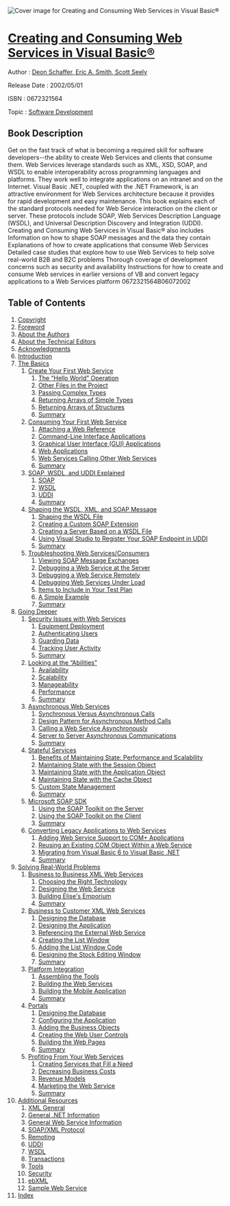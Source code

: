 ![Cover image for Creating and Consuming Web Services in Visual Basic®](https://imgdetail.ebookreading.net/cover/cover/software_development/EB0672321564.jpg)

[Creating and Consuming Web Services in Visual Basic®](https://ebookreading.net/view/book/Creating+and+Consuming+Web+Services+in+Visual+Basic%C2%AE-EB0672321564_1.html "Creating and Consuming Web Services in Visual Basic®")
====================================================================================================================

Author : [Deon Schaffer](https://ebookreading.net/search/author/Deon+Schaffer),[ Eric A. Smith](https://ebookreading.net/search/author/+Eric+A.+Smith),[ Scott Seely](https://ebookreading.net/search/author/+Scott+Seely)

Release Date : 2002/05/01

ISBN : 0672321564

Topic : [Software Development](https://ebookreading.net/search/category/software-development)

Book Description
-----------------

Get on the fast track of what is becoming a required skill for software developers--the ability to create Web Services and clients that consume them. Web Services leverage standards such as XML, XSD, SOAP, and WSDL to enable interoperability across programming languages and platforms. They work well to integrate applications on an intranet and on the Internet. Visual Basic .NET, coupled with the .NET Framework, is an attractive environment for Web Services architecture because it provides for rapid development and easy maintenance.
This book explains each of the standard protocols needed for Web Service interaction on the client or server. These protocols include SOAP, Web Services Description Language (WSDL), and Universal Description Discovery and Integration (UDDI).
Creating and Consuming Web Services in Visual Basic® also includes
Information on how to shape SOAP messages and the data they contain
Explanations of how to create applications that consume Web Services
Detailed case studies that explore how to use Web Services to help solve real-world B2B and B2C problems
Thorough coverage of development concerns such as security and availability
Instructions for how to create and consume Web services in earlier versions of VB and convert legacy applications to a Web Services platform
 0672321564B06072002
              
Table of Contents
-----------------

1. [Copyright](https://ebookreading.net/view/book/Creating+and+Consuming+Web+Services+in+Visual+Basic%C2%AE-EB0672321564_1.html)
1. [Foreword](https://ebookreading.net/view/book/Creating+and+Consuming+Web+Services+in+Visual+Basic%C2%AE-EB0672321564_2.html)
1. [About the Authors](https://ebookreading.net/view/book/Creating+and+Consuming+Web+Services+in+Visual+Basic%C2%AE-EB0672321564_3.html)
1. [About the Technical Editors](https://ebookreading.net/view/book/Creating+and+Consuming+Web+Services+in+Visual+Basic%C2%AE-EB0672321564_4.html)
1. [Acknowledgments](https://ebookreading.net/view/book/Creating+and+Consuming+Web+Services+in+Visual+Basic%C2%AE-EB0672321564_5.html)
1. [Introduction](https://ebookreading.net/view/book/Creating+and+Consuming+Web+Services+in+Visual+Basic%C2%AE-EB0672321564_6.html)
1. [The Basics](https://ebookreading.net/view/book/Creating+and+Consuming+Web+Services+in+Visual+Basic%C2%AE-EB0672321564_7.html)
    1. [Create Your First Web Service](https://ebookreading.net/view/book/Creating+and+Consuming+Web+Services+in+Visual+Basic%C2%AE-EB0672321564_8.html)
        1. [The “Hello World” Operation](https://ebookreading.net/view/book/Creating+and+Consuming+Web+Services+in+Visual+Basic%C2%AE-EB0672321564_9.html)
        1. [Other Files in the Project](https://ebookreading.net/view/book/Creating+and+Consuming+Web+Services+in+Visual+Basic%C2%AE-EB0672321564_10.html)
        1. [Passing Complex Types](https://ebookreading.net/view/book/Creating+and+Consuming+Web+Services+in+Visual+Basic%C2%AE-EB0672321564_11.html)
        1. [Returning Arrays of Simple Types](https://ebookreading.net/view/book/Creating+and+Consuming+Web+Services+in+Visual+Basic%C2%AE-EB0672321564_12.html)
        1. [Returning Arrays of Structures](https://ebookreading.net/view/book/Creating+and+Consuming+Web+Services+in+Visual+Basic%C2%AE-EB0672321564_13.html)
        1. [Summary](https://ebookreading.net/view/book/Creating+and+Consuming+Web+Services+in+Visual+Basic%C2%AE-EB0672321564_14.html)
    1. [Consuming Your First Web Service](https://ebookreading.net/view/book/Creating+and+Consuming+Web+Services+in+Visual+Basic%C2%AE-EB0672321564_15.html)
        1. [Attaching a Web Reference](https://ebookreading.net/view/book/Creating+and+Consuming+Web+Services+in+Visual+Basic%C2%AE-EB0672321564_16.html)
        1. [Command-Line Interface Applications](https://ebookreading.net/view/book/Creating+and+Consuming+Web+Services+in+Visual+Basic%C2%AE-EB0672321564_17.html)
        1. [Graphical User Interface (GUI) Applications](https://ebookreading.net/view/book/Creating+and+Consuming+Web+Services+in+Visual+Basic%C2%AE-EB0672321564_18.html)
        1. [Web Applications](https://ebookreading.net/view/book/Creating+and+Consuming+Web+Services+in+Visual+Basic%C2%AE-EB0672321564_19.html)
        1. [Web Services Calling Other Web Services](https://ebookreading.net/view/book/Creating+and+Consuming+Web+Services+in+Visual+Basic%C2%AE-EB0672321564_20.html)
        1. [Summary](https://ebookreading.net/view/book/Creating+and+Consuming+Web+Services+in+Visual+Basic%C2%AE-EB0672321564_21.html)
    1. [SOAP, WSDL, and UDDI Explained](https://ebookreading.net/view/book/Creating+and+Consuming+Web+Services+in+Visual+Basic%C2%AE-EB0672321564_22.html)
        1. [SOAP](https://ebookreading.net/view/book/Creating+and+Consuming+Web+Services+in+Visual+Basic%C2%AE-EB0672321564_23.html)
        1. [WSDL](https://ebookreading.net/view/book/Creating+and+Consuming+Web+Services+in+Visual+Basic%C2%AE-EB0672321564_24.html)
        1. [UDDI](https://ebookreading.net/view/book/Creating+and+Consuming+Web+Services+in+Visual+Basic%C2%AE-EB0672321564_25.html)
        1. [Summary](https://ebookreading.net/view/book/Creating+and+Consuming+Web+Services+in+Visual+Basic%C2%AE-EB0672321564_26.html)
    1. [Shaping the WSDL, XML, and SOAP Message](https://ebookreading.net/view/book/Creating+and+Consuming+Web+Services+in+Visual+Basic%C2%AE-EB0672321564_27.html)
        1. [Shaping the WSDL File](https://ebookreading.net/view/book/Creating+and+Consuming+Web+Services+in+Visual+Basic%C2%AE-EB0672321564_28.html)
        1. [Creating a Custom SOAP Extension](https://ebookreading.net/view/book/Creating+and+Consuming+Web+Services+in+Visual+Basic%C2%AE-EB0672321564_29.html)
        1. [Creating a Server Based on a WSDL File](https://ebookreading.net/view/book/Creating+and+Consuming+Web+Services+in+Visual+Basic%C2%AE-EB0672321564_30.html)
        1. [Using Visual Studio to Register Your SOAP Endpoint in UDDI](https://ebookreading.net/view/book/Creating+and+Consuming+Web+Services+in+Visual+Basic%C2%AE-EB0672321564_31.html)
        1. [Summary](https://ebookreading.net/view/book/Creating+and+Consuming+Web+Services+in+Visual+Basic%C2%AE-EB0672321564_32.html)
    1. [Troubleshooting Web Services/Consumers](https://ebookreading.net/view/book/Creating+and+Consuming+Web+Services+in+Visual+Basic%C2%AE-EB0672321564_33.html)
        1. [Viewing SOAP Message Exchanges](https://ebookreading.net/view/book/Creating+and+Consuming+Web+Services+in+Visual+Basic%C2%AE-EB0672321564_34.html)
        1. [Debugging a Web Service at the Server](https://ebookreading.net/view/book/Creating+and+Consuming+Web+Services+in+Visual+Basic%C2%AE-EB0672321564_35.html)
        1. [Debugging a Web Service Remotely](https://ebookreading.net/view/book/Creating+and+Consuming+Web+Services+in+Visual+Basic%C2%AE-EB0672321564_36.html)
        1. [Debugging Web Services Under Load](https://ebookreading.net/view/book/Creating+and+Consuming+Web+Services+in+Visual+Basic%C2%AE-EB0672321564_37.html)
        1. [Items to Include in Your Test Plan](https://ebookreading.net/view/book/Creating+and+Consuming+Web+Services+in+Visual+Basic%C2%AE-EB0672321564_38.html)
        1. [A Simple Example](https://ebookreading.net/view/book/Creating+and+Consuming+Web+Services+in+Visual+Basic%C2%AE-EB0672321564_39.html)
        1. [Summary](https://ebookreading.net/view/book/Creating+and+Consuming+Web+Services+in+Visual+Basic%C2%AE-EB0672321564_40.html)
1. [Going Deeper](https://ebookreading.net/view/book/Creating+and+Consuming+Web+Services+in+Visual+Basic%C2%AE-EB0672321564_41.html)
    1. [Security Issues with Web Services](https://ebookreading.net/view/book/Creating+and+Consuming+Web+Services+in+Visual+Basic%C2%AE-EB0672321564_42.html)
        1. [Equipment Deployment](https://ebookreading.net/view/book/Creating+and+Consuming+Web+Services+in+Visual+Basic%C2%AE-EB0672321564_43.html)
        1. [Authenticating Users](https://ebookreading.net/view/book/Creating+and+Consuming+Web+Services+in+Visual+Basic%C2%AE-EB0672321564_44.html)
        1. [Guarding Data](https://ebookreading.net/view/book/Creating+and+Consuming+Web+Services+in+Visual+Basic%C2%AE-EB0672321564_45.html)
        1. [Tracking User Activity](https://ebookreading.net/view/book/Creating+and+Consuming+Web+Services+in+Visual+Basic%C2%AE-EB0672321564_46.html)
        1. [Summary](https://ebookreading.net/view/book/Creating+and+Consuming+Web+Services+in+Visual+Basic%C2%AE-EB0672321564_47.html)
    1. [Looking at the “Abilities”](https://ebookreading.net/view/book/Creating+and+Consuming+Web+Services+in+Visual+Basic%C2%AE-EB0672321564_48.html)
        1. [Availability](https://ebookreading.net/view/book/Creating+and+Consuming+Web+Services+in+Visual+Basic%C2%AE-EB0672321564_49.html)
        1. [Scalability](https://ebookreading.net/view/book/Creating+and+Consuming+Web+Services+in+Visual+Basic%C2%AE-EB0672321564_50.html)
        1. [Manageability](https://ebookreading.net/view/book/Creating+and+Consuming+Web+Services+in+Visual+Basic%C2%AE-EB0672321564_51.html)
        1. [Performance](https://ebookreading.net/view/book/Creating+and+Consuming+Web+Services+in+Visual+Basic%C2%AE-EB0672321564_52.html)
        1. [Summary](https://ebookreading.net/view/book/Creating+and+Consuming+Web+Services+in+Visual+Basic%C2%AE-EB0672321564_53.html)
    1. [Asynchronous Web Services](https://ebookreading.net/view/book/Creating+and+Consuming+Web+Services+in+Visual+Basic%C2%AE-EB0672321564_54.html)
        1. [Synchronous Versus Asynchronous Calls](https://ebookreading.net/view/book/Creating+and+Consuming+Web+Services+in+Visual+Basic%C2%AE-EB0672321564_55.html)
        1. [Design Pattern for Asynchronous Method Calls](https://ebookreading.net/view/book/Creating+and+Consuming+Web+Services+in+Visual+Basic%C2%AE-EB0672321564_56.html)
        1. [Calling a Web Service Asynchronously](https://ebookreading.net/view/book/Creating+and+Consuming+Web+Services+in+Visual+Basic%C2%AE-EB0672321564_57.html)
        1. [Server to Server Asynchronous Communications](https://ebookreading.net/view/book/Creating+and+Consuming+Web+Services+in+Visual+Basic%C2%AE-EB0672321564_58.html)
        1. [Summary](https://ebookreading.net/view/book/Creating+and+Consuming+Web+Services+in+Visual+Basic%C2%AE-EB0672321564_59.html)
    1. [Stateful Services](https://ebookreading.net/view/book/Creating+and+Consuming+Web+Services+in+Visual+Basic%C2%AE-EB0672321564_60.html)
        1. [Benefits of Maintaining State: Performance and Scalability](https://ebookreading.net/view/book/Creating+and+Consuming+Web+Services+in+Visual+Basic%C2%AE-EB0672321564_61.html)
        1. [Maintaining State with the Session Object](https://ebookreading.net/view/book/Creating+and+Consuming+Web+Services+in+Visual+Basic%C2%AE-EB0672321564_62.html)
        1. [Maintaining State with the Application Object](https://ebookreading.net/view/book/Creating+and+Consuming+Web+Services+in+Visual+Basic%C2%AE-EB0672321564_63.html)
        1. [Maintaining State with the Cache Object](https://ebookreading.net/view/book/Creating+and+Consuming+Web+Services+in+Visual+Basic%C2%AE-EB0672321564_64.html)
        1. [Custom State Management](https://ebookreading.net/view/book/Creating+and+Consuming+Web+Services+in+Visual+Basic%C2%AE-EB0672321564_65.html)
        1. [Summary](https://ebookreading.net/view/book/Creating+and+Consuming+Web+Services+in+Visual+Basic%C2%AE-EB0672321564_66.html)
    1. [Microsoft SOAP SDK](https://ebookreading.net/view/book/Creating+and+Consuming+Web+Services+in+Visual+Basic%C2%AE-EB0672321564_67.html)
        1. [Using the SOAP Toolkit on the Server](https://ebookreading.net/view/book/Creating+and+Consuming+Web+Services+in+Visual+Basic%C2%AE-EB0672321564_68.html)
        1. [Using the SOAP Toolkit on the Client](https://ebookreading.net/view/book/Creating+and+Consuming+Web+Services+in+Visual+Basic%C2%AE-EB0672321564_69.html)
        1. [Summary](https://ebookreading.net/view/book/Creating+and+Consuming+Web+Services+in+Visual+Basic%C2%AE-EB0672321564_70.html)
    1. [Converting Legacy Applications to Web Services](https://ebookreading.net/view/book/Creating+and+Consuming+Web+Services+in+Visual+Basic%C2%AE-EB0672321564_71.html)
        1. [Adding Web Service Support to COM+ Applications](https://ebookreading.net/view/book/Creating+and+Consuming+Web+Services+in+Visual+Basic%C2%AE-EB0672321564_72.html)
        1. [Reusing an Existing COM Object Within a Web Service](https://ebookreading.net/view/book/Creating+and+Consuming+Web+Services+in+Visual+Basic%C2%AE-EB0672321564_73.html)
        1. [Migrating from Visual Basic 6 to Visual Basic .NET](https://ebookreading.net/view/book/Creating+and+Consuming+Web+Services+in+Visual+Basic%C2%AE-EB0672321564_74.html)
        1. [Summary](https://ebookreading.net/view/book/Creating+and+Consuming+Web+Services+in+Visual+Basic%C2%AE-EB0672321564_75.html)
1. [Solving Real-World Problems](https://ebookreading.net/view/book/Creating+and+Consuming+Web+Services+in+Visual+Basic%C2%AE-EB0672321564_76.html)
    1. [Business to Business XML Web Services](https://ebookreading.net/view/book/Creating+and+Consuming+Web+Services+in+Visual+Basic%C2%AE-EB0672321564_77.html)
        1. [Choosing the Right Technology](https://ebookreading.net/view/book/Creating+and+Consuming+Web+Services+in+Visual+Basic%C2%AE-EB0672321564_78.html)
        1. [Designing the Web Service](https://ebookreading.net/view/book/Creating+and+Consuming+Web+Services+in+Visual+Basic%C2%AE-EB0672321564_79.html)
        1. [Building Elise&#39;s Emporium](https://ebookreading.net/view/book/Creating+and+Consuming+Web+Services+in+Visual+Basic%C2%AE-EB0672321564_80.html)
        1. [Summary](https://ebookreading.net/view/book/Creating+and+Consuming+Web+Services+in+Visual+Basic%C2%AE-EB0672321564_81.html)
    1. [Business to Customer XML Web Services](https://ebookreading.net/view/book/Creating+and+Consuming+Web+Services+in+Visual+Basic%C2%AE-EB0672321564_82.html)
        1. [Designing the Database](https://ebookreading.net/view/book/Creating+and+Consuming+Web+Services+in+Visual+Basic%C2%AE-EB0672321564_83.html)
        1. [Designing the Application](https://ebookreading.net/view/book/Creating+and+Consuming+Web+Services+in+Visual+Basic%C2%AE-EB0672321564_84.html)
        1. [Referencing the External Web Service](https://ebookreading.net/view/book/Creating+and+Consuming+Web+Services+in+Visual+Basic%C2%AE-EB0672321564_85.html)
        1. [Creating the List Window](https://ebookreading.net/view/book/Creating+and+Consuming+Web+Services+in+Visual+Basic%C2%AE-EB0672321564_86.html)
        1. [Adding the List Window Code](https://ebookreading.net/view/book/Creating+and+Consuming+Web+Services+in+Visual+Basic%C2%AE-EB0672321564_87.html)
        1. [Designing the Stock Editing Window](https://ebookreading.net/view/book/Creating+and+Consuming+Web+Services+in+Visual+Basic%C2%AE-EB0672321564_88.html)
        1. [Summary](https://ebookreading.net/view/book/Creating+and+Consuming+Web+Services+in+Visual+Basic%C2%AE-EB0672321564_89.html)
    1. [Platform Integration](https://ebookreading.net/view/book/Creating+and+Consuming+Web+Services+in+Visual+Basic%C2%AE-EB0672321564_90.html)
        1. [Assembling the Tools](https://ebookreading.net/view/book/Creating+and+Consuming+Web+Services+in+Visual+Basic%C2%AE-EB0672321564_91.html)
        1. [Building the Web Services](https://ebookreading.net/view/book/Creating+and+Consuming+Web+Services+in+Visual+Basic%C2%AE-EB0672321564_92.html)
        1. [Building the Mobile Application](https://ebookreading.net/view/book/Creating+and+Consuming+Web+Services+in+Visual+Basic%C2%AE-EB0672321564_93.html)
        1. [Summary](https://ebookreading.net/view/book/Creating+and+Consuming+Web+Services+in+Visual+Basic%C2%AE-EB0672321564_94.html)
    1. [Portals](https://ebookreading.net/view/book/Creating+and+Consuming+Web+Services+in+Visual+Basic%C2%AE-EB0672321564_95.html)
        1. [Designing the Database](https://ebookreading.net/view/book/Creating+and+Consuming+Web+Services+in+Visual+Basic%C2%AE-EB0672321564_96.html)
        1. [Configuring the Application](https://ebookreading.net/view/book/Creating+and+Consuming+Web+Services+in+Visual+Basic%C2%AE-EB0672321564_97.html)
        1. [Adding the Business Objects](https://ebookreading.net/view/book/Creating+and+Consuming+Web+Services+in+Visual+Basic%C2%AE-EB0672321564_98.html)
        1. [Creating the Web User Controls](https://ebookreading.net/view/book/Creating+and+Consuming+Web+Services+in+Visual+Basic%C2%AE-EB0672321564_99.html)
        1. [Building the Web Pages](https://ebookreading.net/view/book/Creating+and+Consuming+Web+Services+in+Visual+Basic%C2%AE-EB0672321564_100.html)
        1. [Summary](https://ebookreading.net/view/book/Creating+and+Consuming+Web+Services+in+Visual+Basic%C2%AE-EB0672321564_101.html)
    1. [Profiting From Your Web Services](https://ebookreading.net/view/book/Creating+and+Consuming+Web+Services+in+Visual+Basic%C2%AE-EB0672321564_102.html)
        1. [Creating Services that Fill a Need](https://ebookreading.net/view/book/Creating+and+Consuming+Web+Services+in+Visual+Basic%C2%AE-EB0672321564_103.html)
        1. [Decreasing Business Costs](https://ebookreading.net/view/book/Creating+and+Consuming+Web+Services+in+Visual+Basic%C2%AE-EB0672321564_104.html)
        1. [Revenue Models](https://ebookreading.net/view/book/Creating+and+Consuming+Web+Services+in+Visual+Basic%C2%AE-EB0672321564_105.html)
        1. [Marketing the Web Service](https://ebookreading.net/view/book/Creating+and+Consuming+Web+Services+in+Visual+Basic%C2%AE-EB0672321564_106.html)
        1. [Summary](https://ebookreading.net/view/book/Creating+and+Consuming+Web+Services+in+Visual+Basic%C2%AE-EB0672321564_107.html)
1. [Additional Resources](https://ebookreading.net/view/book/Creating+and+Consuming+Web+Services+in+Visual+Basic%C2%AE-EB0672321564_108.html)
    1. [XML General](https://ebookreading.net/view/book/Creating+and+Consuming+Web+Services+in+Visual+Basic%C2%AE-EB0672321564_109.html)
    1. [General .NET Information](https://ebookreading.net/view/book/Creating+and+Consuming+Web+Services+in+Visual+Basic%C2%AE-EB0672321564_110.html)
    1. [General Web Service Information](https://ebookreading.net/view/book/Creating+and+Consuming+Web+Services+in+Visual+Basic%C2%AE-EB0672321564_111.html)
    1. [SOAP/XML Protocol](https://ebookreading.net/view/book/Creating+and+Consuming+Web+Services+in+Visual+Basic%C2%AE-EB0672321564_112.html)
    1. [Remoting](https://ebookreading.net/view/book/Creating+and+Consuming+Web+Services+in+Visual+Basic%C2%AE-EB0672321564_113.html)
    1. [UDDI](https://ebookreading.net/view/book/Creating+and+Consuming+Web+Services+in+Visual+Basic%C2%AE-EB0672321564_114.html)
    1. [WSDL](https://ebookreading.net/view/book/Creating+and+Consuming+Web+Services+in+Visual+Basic%C2%AE-EB0672321564_115.html)
    1. [Transactions](https://ebookreading.net/view/book/Creating+and+Consuming+Web+Services+in+Visual+Basic%C2%AE-EB0672321564_116.html)
    1. [Tools](https://ebookreading.net/view/book/Creating+and+Consuming+Web+Services+in+Visual+Basic%C2%AE-EB0672321564_117.html)
    1. [Security](https://ebookreading.net/view/book/Creating+and+Consuming+Web+Services+in+Visual+Basic%C2%AE-EB0672321564_118.html)
    1. [ebXML](https://ebookreading.net/view/book/Creating+and+Consuming+Web+Services+in+Visual+Basic%C2%AE-EB0672321564_119.html)
    1. [Sample Web Service](https://ebookreading.net/view/book/Creating+and+Consuming+Web+Services+in+Visual+Basic%C2%AE-EB0672321564_120.html)
1. [Index](https://ebookreading.net/view/book/Creating+and+Consuming+Web+Services+in+Visual+Basic%C2%AE-EB0672321564_121.html)
